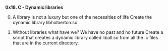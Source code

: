 **0x18. C - Dynamic libraries**


0. A library is not a luxury but one of the necessities of life
    Create the dynamic library libholberton.so.

1. Without libraries what have we? We have no past and no future
    Create a script that creates a dynamic library called liball.so from all the .c files that are in the current directory.
